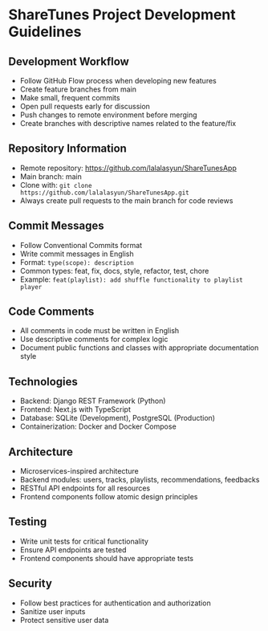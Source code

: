 # ShareTunes Project Development Guidelines

## Development Workflow
- Follow GitHub Flow process when developing new features
- Create feature branches from main
- Make small, frequent commits
- Open pull requests early for discussion
- Push changes to remote environment before merging
- Create branches with descriptive names related to the feature/fix

## Repository Information
- Remote repository: https://github.com/lalalasyun/ShareTunesApp
- Main branch: main
- Clone with: `git clone https://github.com/lalalasyun/ShareTunesApp.git`
- Always create pull requests to the main branch for code reviews

## Commit Messages
- Follow Conventional Commits format
- Write commit messages in English
- Format: `type(scope): description`
- Common types: feat, fix, docs, style, refactor, test, chore
- Example: `feat(playlist): add shuffle functionality to playlist player`

## Code Comments
- All comments in code must be written in English
- Use descriptive comments for complex logic
- Document public functions and classes with appropriate documentation style

## Technologies
- Backend: Django REST Framework (Python)
- Frontend: Next.js with TypeScript
- Database: SQLite (Development), PostgreSQL (Production)
- Containerization: Docker and Docker Compose

## Architecture
- Microservices-inspired architecture
- Backend modules: users, tracks, playlists, recommendations, feedbacks
- RESTful API endpoints for all resources
- Frontend components follow atomic design principles

## Testing
- Write unit tests for critical functionality
- Ensure API endpoints are tested
- Frontend components should have appropriate tests

## Security
- Follow best practices for authentication and authorization
- Sanitize user inputs
- Protect sensitive user data
